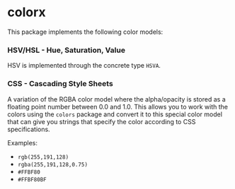 # colorx

This package implements the following color models:

### HSV/HSL - Hue, Saturation, Value
HSV is implemented through the concrete type `HSVA`.

### CSS - Cascading Style Sheets
A variation of the RGBA color model where the alpha/opacity is stored as a floating point number between 0.0 and 1.0.
This allows you to work with the colors using the `colors` package and convert it to this special color model that can
give you strings that specify the color according to CSS specifications.

Examples:
- `rgb(255,191,128)`
- `rgba(255,191,128,0.75)`
- `#FFBF80`
- `#FFBF80BF`
